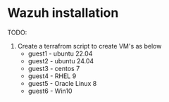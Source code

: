 # Wazuh installation

TODO:
1. Create a terrafrom script to create VM's as below
   - guest1 - ubuntu 22.04
   - guest2 - ubuntu 24.04
   - guest3 - centos 7
   - guest4 - RHEL 9
   - guest5 - Oracle Linux 8
   - guest6 - Win10

